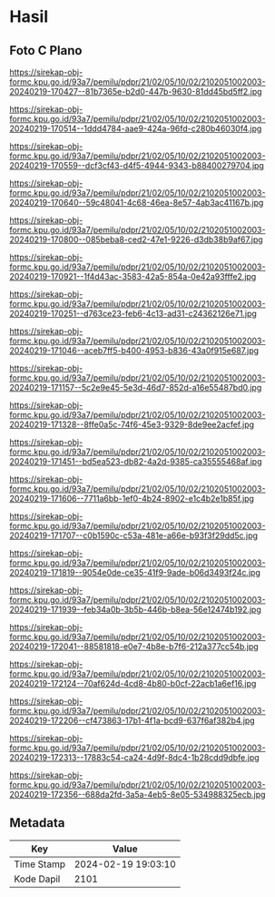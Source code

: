 # Hasil

## Foto C Plano

https://sirekap-obj-formc.kpu.go.id/93a7/pemilu/pdpr/21/02/05/10/02/2102051002003-20240219-170427--81b7365e-b2d0-447b-9630-81dd45bd5ff2.jpg

https://sirekap-obj-formc.kpu.go.id/93a7/pemilu/pdpr/21/02/05/10/02/2102051002003-20240219-170514--1ddd4784-aae9-424a-96fd-c280b46030f4.jpg

https://sirekap-obj-formc.kpu.go.id/93a7/pemilu/pdpr/21/02/05/10/02/2102051002003-20240219-170559--dcf3cf43-d4f5-4944-9343-b88400279704.jpg

https://sirekap-obj-formc.kpu.go.id/93a7/pemilu/pdpr/21/02/05/10/02/2102051002003-20240219-170640--59c48041-4c68-46ea-8e57-4ab3ac41167b.jpg

https://sirekap-obj-formc.kpu.go.id/93a7/pemilu/pdpr/21/02/05/10/02/2102051002003-20240219-170800--085beba8-ced2-47e1-9226-d3db38b9af67.jpg

https://sirekap-obj-formc.kpu.go.id/93a7/pemilu/pdpr/21/02/05/10/02/2102051002003-20240219-170921--1f4d43ac-3583-42a5-854a-0e42a93fffe2.jpg

https://sirekap-obj-formc.kpu.go.id/93a7/pemilu/pdpr/21/02/05/10/02/2102051002003-20240219-170251--d763ce23-feb6-4c13-ad31-c24362126e71.jpg

https://sirekap-obj-formc.kpu.go.id/93a7/pemilu/pdpr/21/02/05/10/02/2102051002003-20240219-171046--aceb7ff5-b400-4953-b836-43a0f915e687.jpg

https://sirekap-obj-formc.kpu.go.id/93a7/pemilu/pdpr/21/02/05/10/02/2102051002003-20240219-171157--5c2e9e45-5e3d-46d7-852d-a16e55487bd0.jpg

https://sirekap-obj-formc.kpu.go.id/93a7/pemilu/pdpr/21/02/05/10/02/2102051002003-20240219-171328--8ffe0a5c-74f6-45e3-9329-8de9ee2acfef.jpg

https://sirekap-obj-formc.kpu.go.id/93a7/pemilu/pdpr/21/02/05/10/02/2102051002003-20240219-171451--bd5ea523-db82-4a2d-9385-ca35555468af.jpg

https://sirekap-obj-formc.kpu.go.id/93a7/pemilu/pdpr/21/02/05/10/02/2102051002003-20240219-171606--7711a6bb-1ef0-4b24-8902-e1c4b2e1b85f.jpg

https://sirekap-obj-formc.kpu.go.id/93a7/pemilu/pdpr/21/02/05/10/02/2102051002003-20240219-171707--c0b1590c-c53a-481e-a66e-b93f3f29dd5c.jpg

https://sirekap-obj-formc.kpu.go.id/93a7/pemilu/pdpr/21/02/05/10/02/2102051002003-20240219-171819--9054e0de-ce35-41f9-9ade-b06d3493f24c.jpg

https://sirekap-obj-formc.kpu.go.id/93a7/pemilu/pdpr/21/02/05/10/02/2102051002003-20240219-171939--feb34a0b-3b5b-446b-b8ea-56e12474b192.jpg

https://sirekap-obj-formc.kpu.go.id/93a7/pemilu/pdpr/21/02/05/10/02/2102051002003-20240219-172041--88581818-e0e7-4b8e-b7f6-212a377cc54b.jpg

https://sirekap-obj-formc.kpu.go.id/93a7/pemilu/pdpr/21/02/05/10/02/2102051002003-20240219-172124--70af624d-4cd8-4b80-b0cf-22acb1a6ef16.jpg

https://sirekap-obj-formc.kpu.go.id/93a7/pemilu/pdpr/21/02/05/10/02/2102051002003-20240219-172206--cf473863-17b1-4f1a-bcd9-637f6af382b4.jpg

https://sirekap-obj-formc.kpu.go.id/93a7/pemilu/pdpr/21/02/05/10/02/2102051002003-20240219-172313--17883c54-ca24-4d9f-8dc4-1b28cdd9dbfe.jpg

https://sirekap-obj-formc.kpu.go.id/93a7/pemilu/pdpr/21/02/05/10/02/2102051002003-20240219-172356--688da2fd-3a5a-4eb5-8e05-534988325ecb.jpg


## Metadata

| Key        | Value               |
| ---------- | ------------------- |
| Time Stamp | 2024-02-19 19:03:10 |
| Kode Dapil | 2101                |



